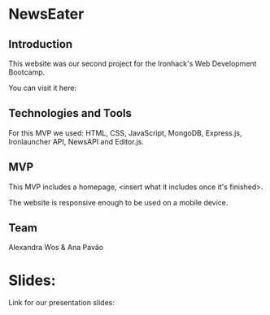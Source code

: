 # NewsEater 

## Introduction

This website was our second project for the Ironhack's Web Development Bootcamp.

You can visit it here: <insert heroku link>

## Technologies and Tools

For this MVP we used: HTML, CSS, JavaScript, MongoDB, Express.js, Ironlauncher API, NewsAPI and Editor.js.

## MVP

This MVP includes a homepage, <insert what it includes once it's finished>.

The website is responsive enough to be used on a mobile device.

## Team 

Alexandra Wos & Ana Pavão

# Slides:

Link for our presentation slides: <insert link>